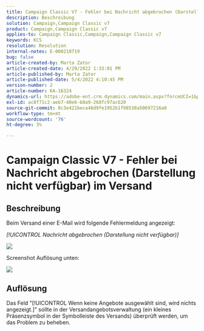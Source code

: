 ```yaml
---
title: Campaign Classic V7 - Fehler bei Nachricht abgebrochen (Darstellung nicht verfügbar) im Versand
description: Beschreibung
solution: Campaign,Campaign Classic v7
product: Campaign,Campaign Classic v7
applies-to: Campaign Classic,Campaign,Campaign Classic v7
keywords: KCS
resolution: Resolution
internal-notes: E-000218719
bug: false
article-created-by: Marta Zator
article-created-date: 4/29/2022 1:33:01 PM
article-published-by: Marta Zator
article-published-date: 5/4/2022 4:10:45 PM
version-number: 2
article-number: KA-16324
dynamics-url: https://adobe-ent.crm.dynamics.com/main.aspx?forceUCI=1&pagetype=entityrecord&etn=knowledgearticle&id=deaa59df-c0c7-ec11-a7b6-0022480a1d64
exl-id: ac8f71c2-aeb7-40e6-b0a9-268fc97ac620
source-git-commit: 0c3e421beca46d9fe1952b1f98538a50697216a0
workflow-type: tm+mt
source-wordcount: '76'
ht-degree: 3%

---
```


# Campaign Classic V7 - Fehler bei Nachricht abgebrochen (Darstellung nicht verfügbar) im Versand

## Beschreibung


Beim Versand einer E-Mail wird folgende Fehlermeldung angezeigt:

*[!UICONTROL Nachricht abgebrochen (Darstellung nicht verfügbar)]*

![](assets/___dfaa59df-c0c7-ec11-a7b6-0022480a1d64___.png)


Screenshot Auflösung unten: 


![](assets/___e1aa59df-c0c7-ec11-a7b6-0022480a1d64___.png)


## Auflösung


Das Feld &quot;[!UICONTROL Wenn keine Angebote ausgewählt sind, wird nichts angezeigt.]&quot; sollte in der Versandangebotsverwaltung (ein kleines Präsenzsymbol in der Symbolleiste des Versands) überprüft werden, um das Problem zu beheben.
